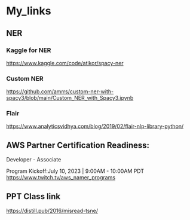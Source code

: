 # My_links
## NER
### Kaggle for NER
https://www.kaggle.com/code/atlkor/spacy-ner
### Custom NER
https://github.com/amrrs/custom-ner-with-spacy3/blob/main/Custom_NER_with_Spacy3.ipynb

### Flair 

https://www.analyticsvidhya.com/blog/2019/02/flair-nlp-library-python/


## AWS Partner Certification Readiness:

Developer - Associate

Program Kickoff:July 10, 2023 | 9:00AM - 10:00AM PDT
https://www.twitch.tv/aws_namer_programs


## PPT Class link
https://distill.pub/2016/misread-tsne/

